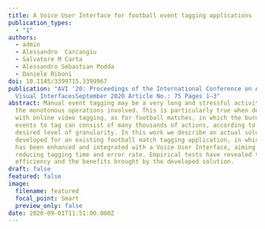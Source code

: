 ```yaml
---
title: A Voice User Interface for football event tagging applications
publication_types:
  - "1"
authors:
  - admin
  - Alessandro  Carcangiu
  - Salvatore M Carta
  - Alessandro Sebastian Podda
  - Daniele Riboni
doi: 10.1145/3399715.3399967
publication: "AVI '20: Proceedings of the International Conference on Advanced
  Visual InterfacesSeptember 2020 Article No.: 75 Pages 1–3"
abstract: Manual event tagging may be a very long and stressful activity, due
  the monotonous operations involved. This is particularly true when dealing
  with online video tagging, as for football matches, in which the burden of
  events to tag can consist of many thousands of actions, according to the
  desired level of granularity. In this work we describe an actual solution,
  developed for an existing football match tagging application, in which the GUI
  has been enhanced and integrated with a Voice User Interface, aiming at
  reducing tagging time and error rate. Empirical tests have revealed the
  efficiency and the benefits brought by the developed solution.
draft: false
featured: false
image:
  filename: featured
  focal_point: Smart
  preview_only: false
date: 2020-09-01T11:51:00.000Z
---
```

